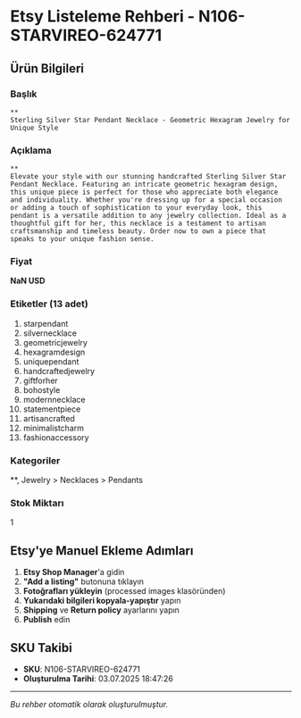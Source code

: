 # Etsy Listeleme Rehberi - N106-STARVIREO-624771

## Ürün Bilgileri

### Başlık
```
**
Sterling Silver Star Pendant Necklace - Geometric Hexagram Jewelry for Unique Style
```

### Açıklama
```
**
Elevate your style with our stunning handcrafted Sterling Silver Star Pendant Necklace. Featuring an intricate geometric hexagram design, this unique piece is perfect for those who appreciate both elegance and individuality. Whether you're dressing up for a special occasion or adding a touch of sophistication to your everyday look, this pendant is a versatile addition to any jewelry collection. Ideal as a thoughtful gift for her, this necklace is a testament to artisan craftsmanship and timeless beauty. Order now to own a piece that speaks to your unique fashion sense.
```

### Fiyat
**NaN USD**

### Etiketler (13 adet)
1. starpendant
2. silvernecklace
3. geometricjewelry
4. hexagramdesign
5. uniquependant
6. handcraftedjewelry
7. giftforher
8. bohostyle
9. modernnecklace
10. statementpiece
11. artisancrafted
12. minimalistcharm
13. fashionaccessory

### Kategoriler
**, Jewelry > Necklaces > Pendants

### Stok Miktarı
1

## Etsy'ye Manuel Ekleme Adımları

1. **Etsy Shop Manager**'a gidin
2. **"Add a listing"** butonuna tıklayın
3. **Fotoğrafları yükleyin** (processed images klasöründen)
4. **Yukarıdaki bilgileri kopyala-yapıştır** yapın
5. **Shipping** ve **Return policy** ayarlarını yapın
6. **Publish** edin

## SKU Takibi
- **SKU**: N106-STARVIREO-624771
- **Oluşturulma Tarihi**: 03.07.2025 18:47:26

---
*Bu rehber otomatik olarak oluşturulmuştur.*
